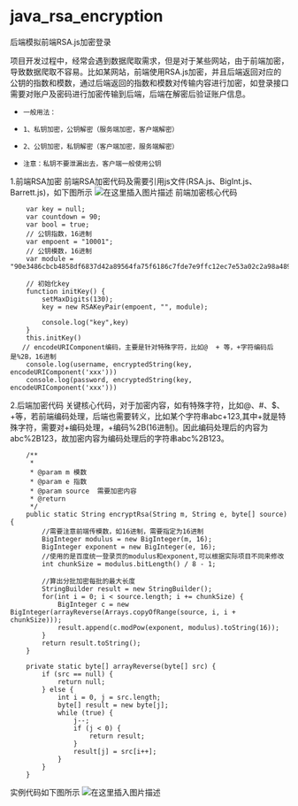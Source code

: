 # java_rsa_encryption
后端模拟前端RSA.js加密登录


项目开发过程中，经常会遇到数据爬取需求，但是对于某些网站，由于前端加密，导致数据爬取不容易。比如某网站，前端使用RSA.js加密，并且后端返回对应的公钥的指数和模数，通过后端返回的指数和模数对传输内容进行加密，如登录接口需要对账户及密码进行加密传输到后端，后端在解密后验证账户信息。
 *     一般用法：
 *     1、私钥加密，公钥解密（服务端加密，客户端解密）
 *     2、公钥加密，私钥解密（客户端加密，服务端解密）
 *     注意：私钥不要泄漏出去，客户端一般使用公钥


1.前端RSA加密
前端RSA加密代码及需要引用js文件(RSA.js、BigInt.js、Barrett.js)，如下图所示
![在这里插入图片描述](https://img-blog.csdnimg.cn/9ab233ba2e994502b367978d4e3cc648.png)
前端加密核心代码
```
    var key = null;
    var countdown = 90;
    var bool = true;
    // 公钥指数，16进制
    var empoent = "10001";
    // 公钥模数，16进制
    var module = "90e3486cbcb4858df6837d42a89564fa75f6186c7fde7e9ffc12ec7e53a02c2a98a4890dacc49621fd94b658913c3282233372746b26f346595e489f0855f7b3bfabd26828ea3a119827a85fca321b50c33a93c6864da106c7ee75f7c40cf3582e82405105745b74b9151d1eabe0db756999d198571a087cb9cb18f7a3ea2809";

    // 初始化key
    function initKey() {
	    setMaxDigits(130);
        key = new RSAKeyPair(empoent, "", module);
        
        console.log("key",key)
    }
    this.initKey()
   // encodeURIComponent编码，主要是针对特殊字符，比如@  + 等，+字符编码后是%2B，16进制
    console.log(username, encryptedString(key, encodeURIComponent('xxx')))
    console.log(password, encryptedString(key, encodeURIComponent('xxx')))
```
2.后端加密代码
关键核心代码，对于加密内容，如有特殊字符，比如@、#、$、+等，若前端编码处理，后端也需要转义，比如某个字符串abc+123,其中+就是特殊字符，需要对+编码处理，+编码%2B(16进制)。因此编码处理后的内容为abc%2B123，故加密内容为编码处理后的字符串abc%2B123。
```
    /**
     *
     * @param m 模数
     * @param e 指数
     * @param source  需要加密内容
     * @return
     */
    public static String encryptRsa(String m, String e, byte[] source) {
    	//需要注意前端传模数，如16进制，需要指定为16进制
        BigInteger modulus = new BigInteger(m, 16);
        BigInteger exponent = new BigInteger(e, 16);
        //使用的是百度统一登录页的modulus和exponent,可以根据实际项目不同来修改
        int chunkSize = modulus.bitLength() / 8 - 1;

        //算出分批加密每批的最大长度
        StringBuilder result = new StringBuilder();
        for(int i = 0; i < source.length; i += chunkSize) {
            BigInteger c = new BigInteger(arrayReverse(Arrays.copyOfRange(source, i, i + chunkSize)));
            result.append(c.modPow(exponent, modulus).toString(16));
        }
        return result.toString();
    }

    private static byte[] arrayReverse(byte[] src) {
        if (src == null) {
            return null;
        } else {
            int i = 0, j = src.length;
            byte[] result = new byte[j];
            while (true) {
                j--;
                if (j < 0) {
                    return result;
                }
                result[j] = src[i++];
            }
        }
    }
```
实例代码如下图所示
![在这里插入图片描述](https://img-blog.csdnimg.cn/395256f1419a45b395f280803896e6da.png)
